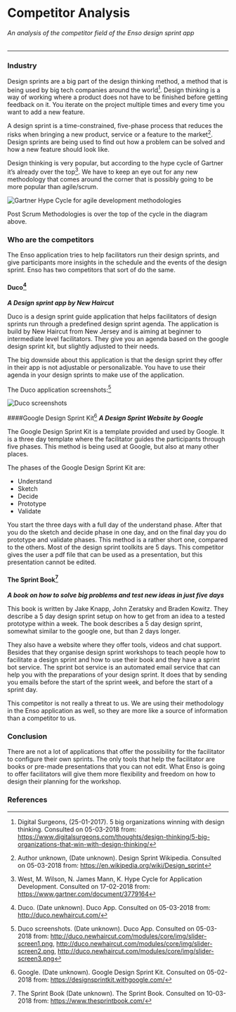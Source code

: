# Competitor Analysis
###### An analysis of the competitor field of the Enso design sprint app
___

### Industry
Design sprints are a big part of the design thinking method, a method that is being used by big tech companies around the world[^1]. Design thinking is a way of working where a product does not have to be finished before getting feedback on it. You iterate on the project multiple times and every time you want to add a new feature.

A design sprint is a time-constrained, five-phase process that reduces the risks when bringing a new product, service or a feature to the market[^2]. Design sprints are being used to find out how a problem can be solved and how a new feature should look like.

Design thinking is very popular, but according to the hype cycle of Gartner it’s already over the top[^3]. We have to keep an eye out for any new methodology that comes around the corner that is possibly going to be more popular than agile/scrum.

![Gartner Hype Cycle for agile development methodologies](https://jobouddeken.nl/images/gartner-hype-cycle-agile-methodologies.png)

Post Scrum Methodologies is over the top of the cycle in the diagram above.

### Who are the competitors
The Enso application tries to help facilitators run their design sprints, and give participants more insights in the schedule and the events of the design sprint. Enso has two competitors that sort of do the same.

#### Duco[^4]
**_A Design sprint app by New Haircut_**

Duco is a design sprint guide application that helps facilitators of design sprints run through a predefined design sprint agenda. The application is build by New Haircut from New Jersey and is aiming at beginner to intermediate level facilitators. They give you an agenda based on the google design sprint kit, but slightly adjusted to their needs.

The big downside about this application is that the design sprint they offer in their app is not adjustable or personalizable. You have to use their agenda in your design sprints to make use of the application.

The Duco application screenshots:[^5]

![Duco screenshots](https://jobouddeken.nl/images/duco.png)

####Google Design Sprint Kit[^6]
**_A Design Sprint Website by Google_**

The Google Design Sprint Kit is a template provided and used by Google. It is a three day template where the facilitator guides the participants through five phases. This method is being used at Google, but also at many other places.

The phases of the Google Design Sprint Kit are:
- Understand
- Sketch
- Decide
- Prototype
- Validate

You start the three days with a full day of the understand phase. After that you do the sketch and decide phase in one day, and on the final day you do prototype and validate phases. This method is a rather short one, compared to the others. Most of the design sprint toolkits are 5 days. This competitor gives the user a pdf file that can be used as a presentation, but this presentation cannot be edited.

#### The Sprint Book[^7]
**_A book on how to solve big problems and test new ideas in just five days_**

This book is written by Jake Knapp, John Zeratsky and Braden Kowitz. They describe a 5 day design sprint setup on how to get from an idea to a tested prototype within a week. The book describes a 5 day design sprint, somewhat similar to the google one, but than 2 days longer.

They also have a website where they offer tools, videos and chat support. Besides that they organise design sprint workshops to teach people how to facilitate a design sprint and how to use their book and they have a sprint bot service. The sprint bot service is an automated email service that can help you with the preparations of your design sprint. It does that by sending you emails before the start of the sprint week, and before the start of a sprint day.

This competitor is not really a threat to us. We are using their methodology in the Enso application as well, so they are more like a source of information than a competitor to us.

### Conclusion
There are not a lot of applications that offer the possibility for the facilitator to configure their own sprints. The only tools that help the facilitator are books or pre-made presentations that you can not edit. What Enso is going to offer facilitators will give them more flexibility and freedom on how to design their planning for the workshop.

### References
[^1]: Digital Surgeons, (25-01-2017). 5 big organizations winning with design thinking. Consulted on 05-03-2018 from: https://www.digitalsurgeons.com/thoughts/design-thinking/5-big-organizations-that-win-with-design-thinking/
[^2]: Author unknown, (Date unknown). Design Sprint Wikipedia. Consulted on 05-03-2018 from: https://en.wikipedia.org/wiki/Design_sprint
[^3]: West, M. Wilson, N. James Mann, K. Hype Cycle for Application Development. Consulted on 17-02-2018 from: https://www.gartner.com/document/3779164
[^4]: Duco. (Date unknown). Duco App. Consulted on 05-03-2018 from: http://duco.newhaircut.com/
[^5]: Duco screenshots. (Date unknown). Duco App. Consulted on 05-03-2018 from: http://duco.newhaircut.com/modules/core/img/slider-screen1.png, http://duco.newhaircut.com/modules/core/img/slider-screen2.png, http://duco.newhaircut.com/modules/core/img/slider-screen3.png
[^6]: Google. (Date unknown). Google Design Sprint Kit. Consulted on 05-02-2018 from: https://designsprintkit.withgoogle.com/
[^7]: The Sprint Book (Date unknown). The Sprint Book. Consulted on 10-03-2018 from: https://www.thesprintbook.com/
